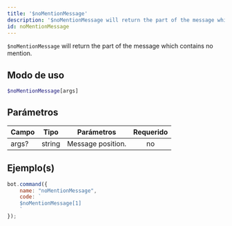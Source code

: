 ```yaml
---
title: '$noMentionMessage'
description: '$noMentionMessage will return the part of the message which contains no mention.'
id: noMentionMessage
---
```


`$noMentionMessage` will return the part of the message which contains no mention.

## Modo de uso

```php
$noMentionMessage[args]
```

## Parámetros

| Campo | Tipo   | Parámetros        | Requerido |
| ----- | ------ | ----------------- |:---------:|
| args? | string | Message position. |    no     |

## Ejemplo(s)

```javascript
bot.command({
    name: "noMentionMessage",
    code: `
    $noMentionMessage[1]
    `
});
```